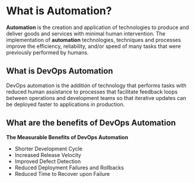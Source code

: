 # What is Automation?

**Automation** is the creation and application of technologies to produce and deliver goods and services with minimal human intervention. The implementation of **automation** technologies, techniques and processes improve the efficiency, reliability, and/or speed of many tasks that were previously performed by humans.

## What is DevOps Automation

DevOps automation is the addition of technology that performs tasks with reduced human assistance to processes that facilitate feedback loops between operations and development teams so that iterative updates can be deployed faster to applications in production.

## What are the benefits of DevOps Automation

**The Measurable Benefits of DevOps Automation**

- Shorter Development Cycle
- Increased Release Velocity
- Improved Defect Detection
- Reduced Deployment Failures and Rollbacks
- Reduced Time to Recover upon Failure